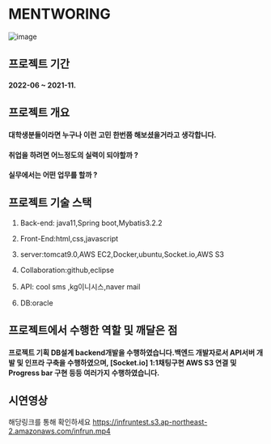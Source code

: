 # MENTWORING

![image](https://user-images.githubusercontent.com/79193811/193780638-73ffea50-a24d-47a6-9b6b-ad1f08d38c35.png)

## 프로젝트 기간

#### 2022-06 ~ 2021-11.

## 프로젝트 개요

#### 대학생분들이라면 누구나 이런 고민 한번쯤 해보셨을거라고 생각합니다.
#### 취업을 하려면 어느정도의 실력이 되야할까 ?
#### 실무에서는 어떤 업무를 할까 ?






## 프로젝트 기술 스택

1.  Back-end: java11,Spring boot,Mybatis3.2.2

2.  Front-End:html,css,javascript

3.  server:tomcat9.0,AWS EC2,Docker,ubuntu,Socket.io,AWS S3

4.  Collaboration:github,eclipse

5.  API: cool sms ,kg이니시스,naver mail

6.  DB:oracle

## 프로젝트에서 수행한 역할 및 깨달은 점

#### 프로젝트 기획 DB설계  backend개발을 수행하였습니다.백엔드 개발자로서 API서버 개발 및 인프라 구축을 수행하였으며, [Socket.io] 1:1채팅구현 AWS S3 연결 및 Progress bar 구현 등등 여러가지 수행하였습니다.



## 시연영상

해당링크를 통해 확인하세요
https://infruntest.s3.ap-northeast-2.amazonaws.com/infrun.mp4
